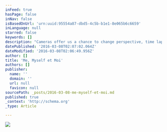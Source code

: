 ```yaml
---
inFeed: true
hasPage: false
inNav: false
isBasedOnUrl: 'urn:uuid:95554a87-dbd5-4c5b-b1e1-8e065b6c6659'
inLanguage: null
starred: false
keywords: []
description: "Cameras offer us a chance to change perspective, time lapse or even color range. I believe photography is about capturing what the eye wouldn't normally see. I grew up in France and am now living in Texas. In between, mostly with work, I was given the opportunity to visit over 40 countries on all continent, and that gave me plenty of opportunities to see and learn new things, and to get even more curious. This website is here to share with you, not what I see, but what my cameras can see, and hopefully let you enjoy some new sceneries..."
datePublished: '2016-03-08T02:07:02.064Z'
dateModified: '2016-03-08T02:06:49.956Z'
author: []
title: 'Me, Myself et Moi'
authors: []
publisher:
  name: ''
  domain: ''
  url: null
  favicon: null
sourcePath: _posts/2016-03-08-me-myself-et-moi.md
published: true
_context: 'http://schema.org'
_type: Article

---
```

![](https://the-grid-user-content.s3-us-west-2.amazonaws.com/fb9707cf-14c4-4e85-a704-84bb90e5fe0d.png)